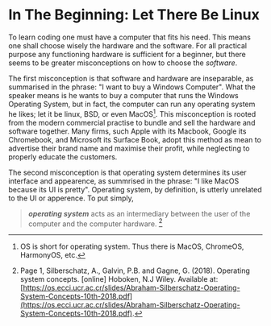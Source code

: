 # In The Beginning: Let There Be Linux

To learn coding one must have a computer that fits his need. This means one shall choose wisely the hardware and the software.
For all practical purpose any functioning hardware is sufficient for a beginner, but there seems to be greater misconceptions on how to choose the _software_.

The first misconception is that software and hardware are inseparable, as summarised in the phrase: "I want to buy a Windows Computer". 
What the speaker means is he wants to buy a computer that runs the Windows Operating System, but in fact, the computer can run any operating system he likes; let it be linux, BSD, or even MacOS[^OS_Nomenclature].
This misconception is rooted from the modern commercial practise to bundle and sell the hardware and software together. 
Many firms, such Apple with its Macbook, Google its Chromebook, and Microsoft its Surface Book, adopt this method as mean to advertise their brand name and maximise their profit, while neglecting to properly educate the customers.

The second misconception is that operating system determines its user interface and appearence, as summrised in the phrase: "I like MacOS because its UI is pretty". Operating system, by definition, is utterly unrelated to the UI or apperence. To put simply,
> _**operating system**_ acts as an intermediary between the user of the computer and the computer hardware. [^OS Concept]

[^OS_Nomenclature]: OS is short for operating system. Thus there is MacOS, ChromeOS, HarmonyOS, etc.
[^OS Concept]: Page 1, Silberschatz, A., Galvin, P.B. and Gagne, G. (2018). Operating system concepts. [online] Hoboken, N.J Wiley. Available at: [https://os.ecci.ucr.ac.cr/slides/Abraham-Silberschatz-Operating-System-Concepts-10th-2018.pdf](https://os.ecci.ucr.ac.cr/slides/Abraham-Silberschatz-Operating-System-Concepts-10th-2018.pdf).
